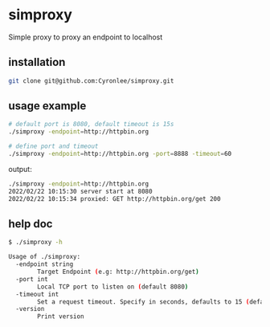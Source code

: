 # simproxy

Simple proxy to proxy an endpoint to localhost

## installation

```bash
git clone git@github.com:Cyronlee/simproxy.git
```

## usage example

```bash
# default port is 8080, default timeout is 15s
./simproxy -endpoint=http://httpbin.org

# define port and timeout
./simproxy -endpoint=http://httpbin.org -port=8888 -timeout=60
```

output:

```bash
./simproxy -endpoint=http://httpbin.org
2022/02/22 10:15:30 server start at 8080
2022/02/22 10:15:34 proxied: GET http://httpbin.org/get 200
```

## help doc

```bash
$ ./simproxy -h

Usage of ./simproxy:
  -endpoint string
        Target Endpoint (e.g: http://httpbin.org/get)
  -port int
        Local TCP port to listen on (default 8080)
  -timeout int
        Set a request timeout. Specify in seconds, defaults to 15 (default 15)
  -version
        Print version
```
